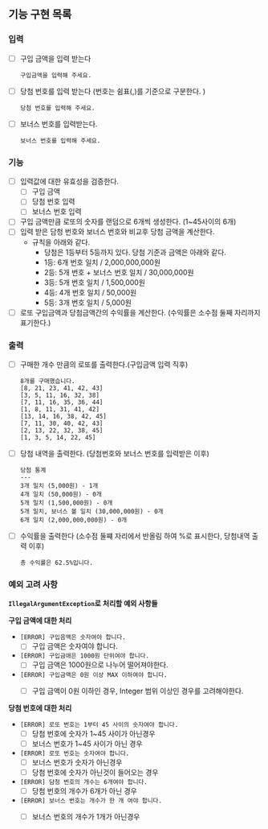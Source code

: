 ## 기능 구현 목록

### 입력

- [ ] 구입 금액을 입력 받는다

    ```
    구입금액을 입력해 주세요.
    ```

- [ ] 당첨 번호를 입력 받는다 (번호는 쉼표(,)를 기준으로 구분한다. )

    ```
    당첨 번호를 입력해 주세요.
    ```

- [ ] 보너스 번호를 입력받는다.

    ```
    보너스 번호를 입력해 주세요.
    ```

### 기능
- [ ] 입력값에 대한 유효성을 검증한다.
  - [ ] 구입 금액
  - [ ] 당첨 번호 입력
  - [ ] 보너스 번호 입력
- [ ] 구입 금액만큼 로또의 숫자를 랜덤으로 6개씩 생성한다. (1~45사이의 6개)
- [ ] 입력 받은 담청 번호와 보너스 번호와 비교후 당첨 금액을 계산한다.
  - 규칙을 아래와 같다.
    - 당첨은 1등부터 5등까지 있다. 당첨 기준과 금액은 아래와 같다.
    - 1등: 6개 번호 일치 / 2,000,000,000원
    - 2등: 5개 번호 + 보너스 번호 일치 / 30,000,000원
    - 3등: 5개 번호 일치 / 1,500,000원
    - 4등: 4개 번호 일치 / 50,000원
    - 5등: 3개 번호 일치 / 5,000원
- [ ] 로또 구입금액과 당첨금액간의 수익률을 계산한다. (수익률은 소수점 둘째 자리까지 표기한다.)

### 출력

- [ ] 구매한 개수 만큼의 로또를 출력한다.(구입금액 입력 직후)

    ```
    8개를 구매했습니다.
    [8, 21, 23, 41, 42, 43] 
    [3, 5, 11, 16, 32, 38] 
    [7, 11, 16, 35, 36, 44] 
    [1, 8, 11, 31, 41, 42] 
    [13, 14, 16, 38, 42, 45] 
    [7, 11, 30, 40, 42, 43] 
    [2, 13, 22, 32, 38, 45] 
    [1, 3, 5, 14, 22, 45]
    ```

- [ ] 당첨 내역을 출력한다. (당첨번호와 보너스 번호를 입력받은 이후)

    ```
    당첨 통계
    ---
    3개 일치 (5,000원) - 1개
    4개 일치 (50,000원) - 0개
    5개 일치 (1,500,000원) - 0개
    5개 일치, 보너스 볼 일치 (30,000,000원) - 0개
    6개 일치 (2,000,000,000원) - 0개
    ```

- [ ] 수익률을 출력한다 (소수점 둘쨰 자리에서 반올림 하여 %로 표시한다, 당첨내역 출력 이후)

    ```
    총 수익률은 62.5%입니다.
    ```

### 예외 고려 사항
**`IllegalArgumentException`로 처리할 예외 사항들**

**구입 금액에 대한 처리**
- `[ERROR] 구입음액은 숫자여야 합니다. `
  - [ ] 구입 금액은 숫자여야 합니다.
- `[ERROR] 구입금애은 1000원 단위여야 합니다. `
  - [ ] 구입 금액은 1000원으로 나누어 떨어져야한다.
- `[ERROR] 구입금액은 0원 이상 MAX 이하여야 합니다.`
  - [ ] 구입 금액이 0원 이하인 경우, Integer 범위 이상인 경우를 고려해야한다.


**당첨 번호에 대한 처리**
- `[ERROR] 로또 번호는 1부터 45 사이의 숫자여야 합니다.`
  - [ ] 당첨 번호에 숫자가 1~45 사이가 아닌경우
  - [ ] 보너스 번호가 1~45 사이가 아닌 경우
- `[ERROR] 로또 번호는 숫자여야 합니다. `
  - [ ] 보너스 번호가 숫자가 아닌경우
  - [ ] 당첨 번호에 숫자가 아닌것이 들어오는 경우
- `[ERROR] 담청 번호의 개수는 6개여야 합니다.`
  - [ ] 당첨 번호의 개수가 6개가 아닌 경우
- `[ERROR] 보너스 번호는 개수가 한 개 여야 합니다.`
  - [ ] 보너스 번호의 개수가 1개가 아닌경우 


